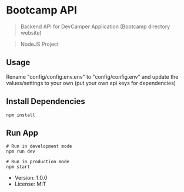 # Bootcamp API

> Backend API for DevCamper Application (Bootcamp directory website)

> NodeJS Project

## Usage

Rename "config/config.env.env" to "config/config.env" and update the values/settings to your own (put your own api keys for dependencies)

## Install Dependencies
```
npm install
```

## Run App
```
# Run in development mode
npm run dev

# Run in production mode
npm start
```

- Version: 1.0.0
- License: MIT